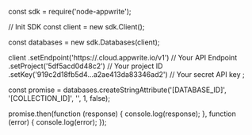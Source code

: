 const sdk = require('node-appwrite');

// Init SDK
const client = new sdk.Client();

const databases = new sdk.Databases(client);

client
    .setEndpoint('https://<REGION>.cloud.appwrite.io/v1') // Your API Endpoint
    .setProject('5df5acd0d48c2') // Your project ID
    .setKey('919c2d18fb5d4...a2ae413da83346ad2') // Your secret API key
;

const promise = databases.createStringAttribute('[DATABASE_ID]', '[COLLECTION_ID]', '', 1, false);

promise.then(function (response) {
    console.log(response);
}, function (error) {
    console.log(error);
});